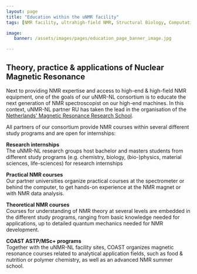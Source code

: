 ```yaml
---
layout: page
title: "Education within the uNMR facility"
tags: [NMR facility, ultrahigh-field NMR, Structural Biology, Computational Biology, Protein Structure]

image:
   banner: /assets/images/pages/education_page_banner_image.jpg

---
```


## Theory, practice & applications of Nuclear Magnetic Resonance

Next to providing NMR expertise and access to high-end & high-field NMR equipment, one of the goals of our uNMR-NL consortium is to educate the next generation of NMR spectroscopist on our high-end machines. In this context, uNMR-NL partner RU has taken the lead in the organisation of the [Netherlands' Magnetic Resonance Research School](/education/nmarrs).

All partners of our consortium provide NMR courses within several different study programs and are open for internships:

**Research internships**\
The uNMR-NL research groups host bachelor and masters students from different study programs (e.g. chemistry, biology, (bio-)physics, material sciences, life-sciences) for research internships

**Practical NMR courses**\
Our partner universities organize practical courses at the spectrometer or behind the computer, to get hands-on experience at the NMR magnet or with NMR data analysis.

**Theoretical NMR courses**\
Courses for understanding of NMR theory at several levels are embedded in the different study programs, ranging from basic knowledge needed for applications, up to detailed quantum mechanics needed for NMR development.

**COAST ASTP/MSc+ programs**\
Together with the uNMR-NL facility sites, COAST organizes magnetic resonance courses related to analytical application fields, such as food & nutrition or polymer chemistry, as well as an advanced NMR summer school.

